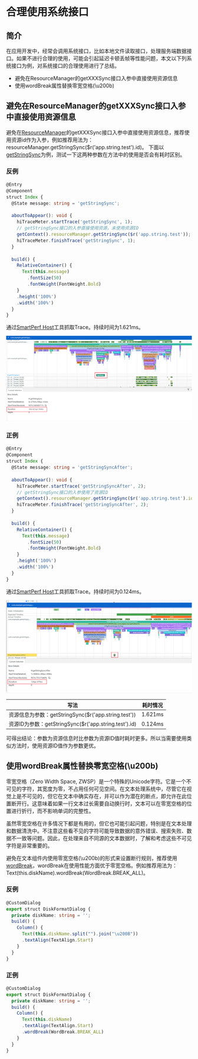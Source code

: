 # 合理使用系统接口

## 简介

在应用开发中，经常会调用系统接口，比如本地文件读取接口，处理服务端数据接口。如果不进行合理的使用，可能会引起延迟卡顿丢帧等性能问题，本文以下列系统接口为例，对系统接口的合理使用进行了总结。

- 避免在ResourceManager的getXXXSync接口入参中直接使用资源信息
- 使用wordBreak属性替换零宽空格(\u200b)

## 避免在ResourceManager的getXXXSync接口入参中直接使用资源信息

避免在[ResourceManager](https://developer.huawei.com/consumer/cn/doc/harmonyos-references/js-apis-resource-manager-0000001774281590#ZH-CN_TOPIC_0000001857915357__resourcemanagergetresourcemanager)的getXXXSync接口入参中直接使用资源信息，推荐使用资源id作为入参，例如推荐用法为：resourceManager.getStringSync($r('app.string.test').id)。
下面以[getStringSync](https://developer.huawei.com/consumer/cn/doc/harmonyos-references/js-apis-resource-manager-0000001774281590#ZH-CN_TOPIC_0000001857915357__getstringsync10)为例，测试一下这两种参数在方法中的使用是否会有耗时区别。

### 反例

```ts
@Entry
@Component
struct Index {
  @State message: string = 'getStringSync';

  aboutToAppear(): void {
    hiTraceMeter.startTrace('getStringSync', 1);
    // getStringSync接口的入参直接使用资源，未使用资源ID
    getContext().resourceManager.getStringSync($r('app.string.test'));
    hiTraceMeter.finishTrace('getStringSync', 1);
  }

  build() {
    RelativeContainer() {
      Text(this.message)
        .fontSize(50)
        .fontWeight(FontWeight.Bold)
    }
    .height('100%')
    .width('100%')
  }
}
```

通过[SmartPerf Host](performance-optimization-using-smartperf-host.md)工具抓取Trace。持续时间为1.621ms。

![](figures/reasonable_using_system_interfaces_getstringsync.png)

### 正例

```ts
@Entry
@Component
struct Index {
  @State message: string = 'getStringSyncAfter';

  aboutToAppear(): void {
    hiTraceMeter.startTrace('getStringSyncAfter', 2);
    // getStringSync接口的入参使用了资源ID
    getContext().resourceManager.getStringSync($r('app.string.test').id);
    hiTraceMeter.finishTrace('getStringSyncAfter', 2);
  }

  build() {
    RelativeContainer() {
      Text(this.message)
        .fontSize(50)
        .fontWeight(FontWeight.Bold)
    }
    .height('100%')
    .width('100%')
  }
}
```

通过[SmartPerf Host](performance-optimization-using-smartperf-host.md)工具抓取Trace。持续时间为0.124ms。

![](figures/reasonable_using_system_interfaces_getstringsyncafter.png)

| 写法                                                  | 耗时情况 |
| ----------------------------------------------------- | -------- |
| 资源信息为参数：getStringSync($r('app.string.test'))  | 1.621ms  |
| 资源ID为参数：getStringSync($r('app.string.test').id) | 0.124ms  |

可得出结论：参数为资源信息时比参数为资源ID值时耗时更多。所以当需要使用类似方法时，使用资源ID值作为参数更优。

## 使用wordBreak属性替换零宽空格(\u200b)

零宽空格（Zero Width Space, ZWSP）是一个特殊的Unicode字符。它是一个不可见的字符，其宽度为零，不占用任何可见空间。在文本处理系统中，尽管它在视觉上是不可见的，但它在文本中确实存在，并可以作为潜在的断点，即允许在此位置断开行。这意味着如果一行文本过长需要自动换行时，文本可以在零宽空格的位置进行折行，而不影响单词的完整性。

虽然零宽空格在许多情况下都是有用的，但它也可能引起问题，特别是在文本处理和数据清洗中。不注意这些看不见的字符可能导致数据的意外错误、搜索失败、数据不一致等问题。因此，在处理来自不同源的文本数据时，了解和考虑这些不可见字符是非常重要的。

避免在文本组件内使用零宽空格(\u200b)的形式来设置断行规则，推荐使用[wordBreak](https://developer.huawei.com/consumer/cn/doc/harmonyos-references-V5/ts-basic-components-text-V5#wordbreak11)，wordBreak在使用性能方面优于零宽空格。例如推荐用法为：Text(this.diskName).wordBreak(WordBreak.BREAK_ALL)。

### 反例

```ts
@CustomDialog
export struct DiskFormatDialog {
  private diskName: string = '';
  build() {
    Column() {
      Text(this.diskName.split("").join("\u200B"))
      .textAlign(TextAlign.Start)
    }
  }
}
```

### 正例

```ts
@CustomDialog
export struct DiskFormatDialog {
  private diskName: string = '';
  build() {
    Column() {
      Text(this.diskName)
      .textAlign(TextAlign.Start)
      .wordBreak(WordBreak.BREAK_ALL)
    }
  }
}
```
